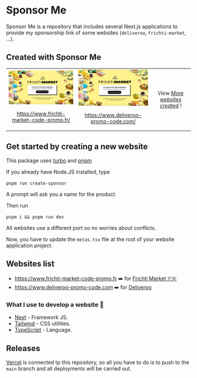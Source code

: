 # Sponsor Me

Sponsor Me is a repository that includes several Next.js applications to provide my sponsorship link of some websites (`deliveroo`, `frichti-market`, ...).

## Created with Sponsor Me

<table>
<tr>
<td align="center">
<img style="width: 240px" src="apps/frichti-market/src/app/opengraph-image.png" />
<p><a href="https://www.frichti-market-code-promo.fr">https://www.frichti-market-code-promo.fr/</a></p>
</td>
<td align="center">
<img style="width: 240px" src="apps/frichti-market/src/app/opengraph-image.png" />
<p><a href="https://www.deliveroo-promo-code.com">https://www.deliveroo-promo-code.com/</a></p>
</td>
<td align="center">
<em>View <a href="#websites-list">More websites created</a> !</em>
</td>
</tr>
</table>

## Get started by creating a new website

This package uses [turbo](https://turbo.build/) and [pnpm](https://pnpm.io/fr)

If you already have Node.JS installed, type

```console
pnpm run create-sponsor
```

A prompt will ask you a name for the product.

Then run 

```console
pnpm i && pnpm run dev
```

All websites use a different port so no worries about conflicts.

Now, you have to update the `metas.tsx` file at the root of your website application project.

## Websites list

* https://www.frichti-market-code-promo.fr ➡️ for [Frichti Market 🇫🇷](https://www.frichtimarket.com/)
* https://www.deliveroo-promo-code.com ➡️ for [Deliveroo](https://deliveroo.com)

### What I use to develop a website 🚀

- [Next](https://github.com/facebook/react) - Framework JS.
- [Tailwind](https://tailwind.com) - CSS utilities.
- [TypeScript](https://www.typescriptlang.org/) - Language.

## Releases

[Vercel](https://vercel.com) is connected tp this repository, so all you have to do is to push to the `main` branch and all deployments will be carried out.

